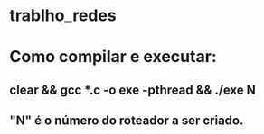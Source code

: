 # trablho_redes

# Como compilar e executar: 
## clear && gcc *.c -o exe -pthread && ./exe N

## "N" é o número do roteador a ser criado.
